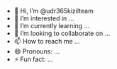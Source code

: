 - 👋 Hi, I’m @udr365kizilteam
- 👀 I’m interested in ...
- 🌱 I’m currently learning ...
- 💞️ I’m looking to collaborate on ...
- 📫 How to reach me ...
- 😄 Pronouns: ...
- ⚡ Fun fact: ...

<!---
alpha3301turk/alpha3301turk is a ✨ special ✨ repository because its `README.md` (this file) appears on your GitHub profile.
You can click the Preview link to take a look at your changes.
--->
